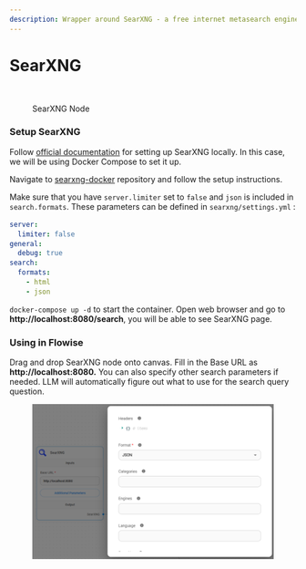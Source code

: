 ```yaml
---
description: Wrapper around SearXNG - a free internet metasearch engine.
---
```


# SearXNG

<figure><img src="../../../.gitbook/assets/up-011.png" alt="" width="283"><figcaption><p>SearXNG Node</p></figcaption></figure>

### Setup SearXNG

Follow [official documentation](https://docs.searxng.org/admin/installation.html) for setting up SearXNG locally. In this case, we will be using Docker Compose to set it up.

Navigate to [searxng-docker](https://github.com/searxng/searxng-docker) repository and follow the setup instructions.

Make sure that you have `server.limiter` set to `false` and `json` is included in `search.formats`. These parameters can be defined in `searxng/settings.yml` :

```yaml
server:
  limiter: false
general:
  debug: true
search:
  formats:
    - html
    - json
```

`docker-compose up -d` to start the container. Open web browser and go to **http://localhost:8080/search**, you will be able to see SearXNG page.

### Using in Flowise

Drag and drop SearXNG node onto canvas. Fill in the Base URL as **http://localhost:8080.** You can also specify other search parameters if needed. LLM will automatically figure out what to use for the search query question.

<figure><img src="../../../.gitbook/assets/image--171-.png" alt=""><figcaption></figcaption></figure>
